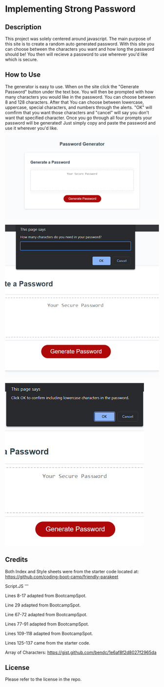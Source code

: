 # Implementing Strong Password

## Description

This project was solely centered around javascript.  The main purpose of this site is to create a random auto generated password.  With this site you can choose between the characters you want and how long the password should be! You then will recieve a password to use wherever you'd like which is secure.

## How to Use 

The generator is easy to use.  When on the site click the "Generate Password" button under the text box.  You will then be prompted with how many characters you would like in the password.  You can choose between 8 and 128 characters.  After that You can choose between lowercase, uppercase, special characters, and numbers through the alerts.  "OK" will comfirm that you want those characters and "cancel" will say you don't want that specified character. Once you go through all four prompts your password will be generated! Just simply copy and paste the password and use it wherever you'd like.  

![Main Password Generator Page](https://raw.githubusercontent.com/gstroup11/Implementing-Strong-Password/main/develop/images/mainpage.png)

![Character Length Prompt](https://raw.githubusercontent.com/gstroup11/Implementing-Strong-Password/main/develop/images/characterlength.png)

![Pick Characters Alert](https://raw.githubusercontent.com/gstroup11/Implementing-Strong-Password/main/develop/images/characteroptions.png)

## Credits 

Both Index and Style sheets were from the starter code located at: https://github.com/coding-boot-camp/friendly-parakeet

Script.JS '''

Lines 8-17 adapted from BootcampSpot.

Line 29 adapted from BootcampSpot.

Line 67-72 adapted from BootcampSpot.

Lines 77-91 adapted from BootcampSpot.

Lines 109-118 adapted from BootcampSpot.

Lines 125-137 came from the starter code.

Array of Characters: https://gist.github.com/bendc/1e6af8f2d8027f2965da
## License 

Please refer to the license in the repo.